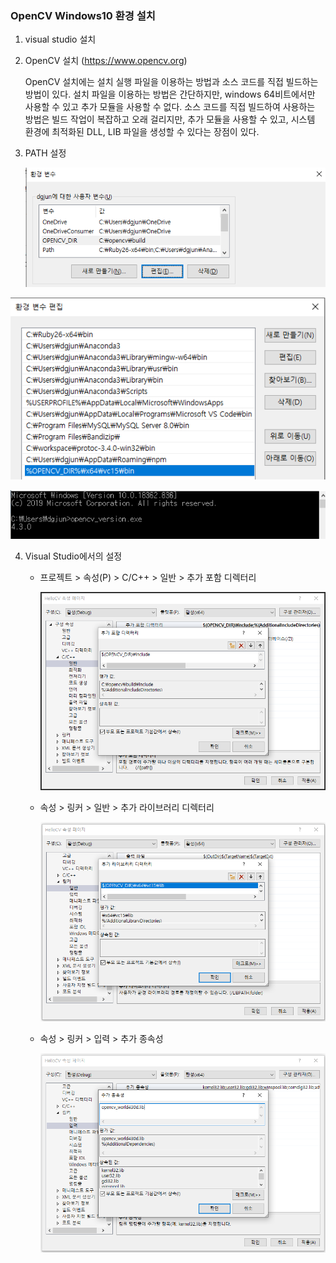 ### OpenCV Windows10 환경 설치



1. visual studio 설치

2. OpenCV 설치 (https://www.opencv.org)

   OpenCV 설치에는 설치 실행 파일을 이용하는 방법과 소스 코드를 직접 빌드하는 방법이 있다. 설치 파일을 이용하는 방법은 간단하지만, windows 64비트에서만 사용할 수 있고 추가 모듈을 사용할 수 없다. 소스 코드를 직접 빌드하여 사용하는 방법은 빌드 작업이 복잡하고 오래 걸리지만, 추가  모듈을 사용할 수 있고, 시스템 환경에 최적화된 DLL, LIB 파일을 생성할 수 있다는 장점이 있다.

3. PATH 설정

   ![image-20200530100836379](../../upload/image-20200530100836379.png)

![image-20200530100444888](../../upload/image-20200530100444888.png)

![image-20200530101015099](../../upload/image-20200530101015099.png)

4. Visual Studio에서의 설정

   - 프로젝트 > 속성(P) > C/C++ > 일반 > 추가 포함 디렉터리

     <img src="../../upload/image-20200530104922980.png" alt="image-20200530104922980" style="zoom:80%;" />

     

   - 속성 > 링커 > 일반 > 추가 라이브러리 디렉터리

     <img src="../../upload/image-20200530103338963.png" alt="image-20200530103338963" style="zoom:80%;" />

     

   - 속성 > 링커 > 입력 > 추가 종속성

     <img src="../../upload/image-20200530103531107.png" alt="image-20200530103531107" style="zoom: 80%;" />

   ​	